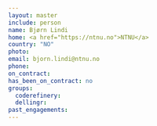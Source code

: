 ```yaml
---
layout: master
include: person
name: Bjørn Lindi
home: <a href="https://ntnu.no">NTNU</a>
country: "NO"
photo:
email: bjorn.lindi@ntnu.no
phone:
on_contract:
has_been_on_contract: no
groups:
  coderefinery:
  dellingr:
past_engagements:
---
```

